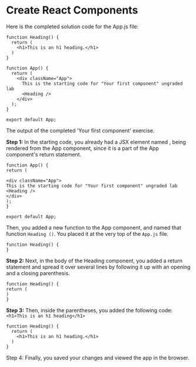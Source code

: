 # Create React Components

Here is the completed solution code for the App.js file:

```
function Heading() {
  return (
    <h1>This is an h1 heading.</h1>
  )
}

function App() {
  return (
    <div className="App">
      This is the starting code for "Your first component" ungraded lab
      <Heading />
    </div>
  );
}

export default App;
```

The output of the completed 'Your first component' exercise.

**Step 1:** In the starting code, you already had a JSX element named <Heading /> , being rendered from the App component, since it is a part of the App component's return statement.

```
function App() {
return (

<div className="App">
This is the starting code for "Your first component" ungraded lab
<Heading />
</div>
);
}

export default App;
```

Then, you added a new function to the App component, and named that function `Heading ()`. You placed it at the very top of the `App.js` file.

```
function Heading() {
}
```

**Step 2:** Next, in the body of the Heading component, you added a return statement and spread it over several lines by following it up with an opening and a closing parenthesis.

```
function Heading() {
return (
)
}
```

**Step 3:** Then, inside the parentheses, you added the following code: `<h1>This is an h1 heading</h1>`

```
function Heading() {
  return (
    <h1>This is an h1 heading.</h1>
  )
}
```

Step 4: Finally, you saved your changes and viewed the app in the browser.
